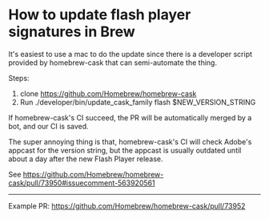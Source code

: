 # How to update flash player signatures in Brew

It's easiest to use a mac to do the update since there is a developer script provided by homebrew-cask that can semi-automate the thing.

Steps:
1. clone https://github.com/Homebrew/homebrew-cask
2. Run ./developer/bin/update_cask_family flash $NEW_VERSION_STRING

If homebrew-cask's CI succeed, the PR will be automatically merged by a bot, and our CI is saved.

The super annoying thing is that, homebrew-cask's CI will check Adobe's appcast for the version string, but the appcast is usually outdated until about a day after the new Flash Player release.

See https://github.com/Homebrew/homebrew-cask/pull/73950#issuecomment-563920561

----
Example PR: https://github.com/Homebrew/homebrew-cask/pull/73952